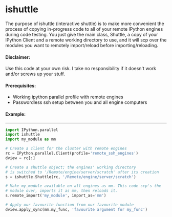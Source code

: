 ishuttle
========

The purpose of ishuttle (interactive shuttle) is to make more convenient the process of copying in-progress code to all of your remote IPython engines during code testing. You just give the main class, Shuttle, a copy of your IPython Client and a remote working directory to use, and it will scp over the modules you want to remotely import/reload before importing/reloading.


#### Disclaimer:

Use this code at your own risk. I take no responsibility if it doesn't work and/or screws up your stuff.

#### Prerequisites:

* Working ipython parallel profile with remote engines
* Passwordless ssh setup between you and all engine computers

#### Example:
-------------

```python
import IPython.parallel
import ishuttle
import my_module as mm

# Create a client for the cluster with remote engines
rc = IPython.parallel.Client(profile='remote_ssh_engines')
dview = rc[:]

# Create a shuttle object; the engines' working directory
# is switched to '/Remote/engine/server/scratch' after its creation
s = ishuttle.Shuttle(rc, '/Remote/engine/server/scratch')

# Make my_module available on all engines as mm. This code scp's the
# module over, imports it as mm, then reloads it.
s.remote_import('my_module', import_as='mm')

# Apply our favourite function from our favourite module
dview.apply_sync(mm.my_func, 'favourite argument for my_func')
```
